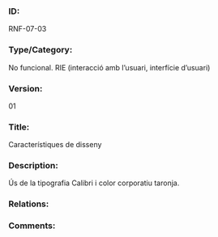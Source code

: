 ### ID:

RNF-07-03

### Type/Category:

No funcional. RIE (interacció amb l’usuari, interfície d’usuari)

### Version:

01

### Title:

Característiques de disseny

### Description:

Ús de la tipografia Calibri i color corporatiu taronja.

### Relations:

### Comments:
